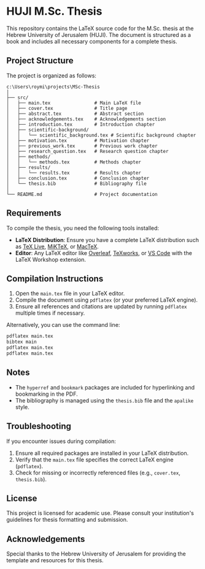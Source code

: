 # HUJI M.Sc. Thesis

This repository contains the LaTeX source code for the M.Sc. thesis at the Hebrew University of Jerusalem (HUJI). The document is structured as a book and includes all necessary components for a complete thesis.

## Project Structure

The project is organized as follows:

```
c:\Users\roymi\projects\MSc-Thesis
│
├── src/
│   ├── main.tex                # Main LaTeX file
│   ├── cover.tex               # Title page
│   ├── abstract.tex            # Abstract section
│   ├── acknowledgements.tex    # Acknowledgements section
│   ├── introduction.tex        # Introduction chapter
│   ├── scientific-background/
│   │   └── scientific_background.tex # Scientific background chapter
│   ├── motivation.tex          # Motivation chapter
│   ├── previous_work.tex       # Previous work chapter
│   ├── research_question.tex   # Research question chapter
│   ├── methods/
│   │   └── methods.tex         # Methods chapter
│   ├── results/
│   │   └── results.tex         # Results chapter
│   ├── conclusion.tex          # Conclusion chapter
│   └── thesis.bib              # Bibliography file
│
└── README.md                   # Project documentation
```

## Requirements

To compile the thesis, you need the following tools installed:

- **LaTeX Distribution**: Ensure you have a complete LaTeX distribution such as [TeX Live](https://www.tug.org/texlive/), [MiKTeX](https://miktex.org/), or [MacTeX](https://tug.org/mactex/).
- **Editor**: Any LaTeX editor like [Overleaf](https://www.overleaf.com/), [TeXworks](https://www.tug.org/texworks/), or [VS Code](https://code.visualstudio.com/) with the LaTeX Workshop extension.

## Compilation Instructions

1. Open the `main.tex` file in your LaTeX editor.
2. Compile the document using `pdflatex` (or your preferred LaTeX engine).
3. Ensure all references and citations are updated by running `pdflatex` multiple times if necessary.

Alternatively, you can use the command line:

```bash
pdflatex main.tex
bibtex main
pdflatex main.tex
pdflatex main.tex
```

## Notes

- The `hyperref` and `bookmark` packages are included for hyperlinking and bookmarking in the PDF.
- The bibliography is managed using the `thesis.bib` file and the `apalike` style.

## Troubleshooting

If you encounter issues during compilation:

1. Ensure all required packages are installed in your LaTeX distribution.
2. Verify that the `main.tex` file specifies the correct LaTeX engine (`pdflatex`).
3. Check for missing or incorrectly referenced files (e.g., `cover.tex`, `thesis.bib`).

## License

This project is licensed for academic use. Please consult your institution's guidelines for thesis formatting and submission.

## Acknowledgements

Special thanks to the Hebrew University of Jerusalem for providing the template and resources for this thesis.
